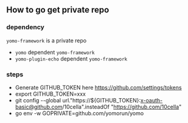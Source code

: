 

## How to go get private repo

### dependency
`yomo-framework` is a private repo
- `yomo` dependent `yomo-framework`
- `yomo-plugin-echo` dependent `yomo-framework`

### steps
- Generate GITHUB_TOKEN here https://github.com/settings/tokens
- export GITHUB_TOKEN=xxx
- git config --global url."https://${GITHUB_TOKEN}:x-oauth-basic@github.com/10cella".insteadOf "https://github.com/10cella"
- go env -w GOPRIVATE=github.com/yomorun/yomo


